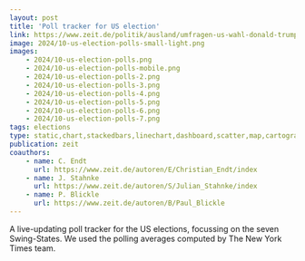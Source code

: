 ```yaml
---
layout: post
title: 'Poll tracker for US election'
link: https://www.zeit.de/politik/ausland/umfragen-us-wahl-donald-trump-kamala-harris-swing-states
image: 2024/10-us-election-polls-small-light.png
images:
    - 2024/10-us-election-polls.png
    - 2024/10-us-election-polls-mobile.png
    - 2024/10-us-election-polls-2.png
    - 2024/10-us-election-polls-3.png
    - 2024/10-us-election-polls-4.png
    - 2024/10-us-election-polls-5.png
    - 2024/10-us-election-polls-6.png
    - 2024/10-us-election-polls-7.png
tags: elections
type: static,chart,stackedbars,linechart,dashboard,scatter,map,cartogram,table,interactive,heatmap,rangeplot
publication: zeit
coauthors:
    - name: C. Endt
      url: https://www.zeit.de/autoren/E/Christian_Endt/index
    - name: J. Stahnke
      url: https://www.zeit.de/autoren/S/Julian_Stahnke/index
    - name: P. Blickle
      url: https://www.zeit.de/autoren/B/Paul_Blickle
---
```


A live-updating poll tracker for the US elections, focussing on the seven Swing-States. We used the polling averages computed by The New York Times team.
